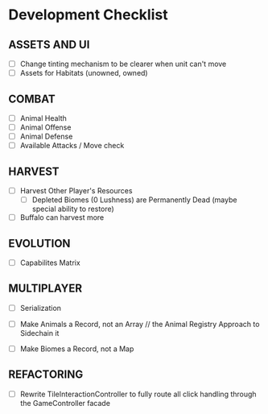 # Development Checklist

## ASSETS AND UI
- [ ] Change tinting mechanism to be clearer when unit can't move
- [ ] Assets for Habitats (unowned, owned)

## COMBAT
- [ ] Animal Health
- [ ] Animal Offense
- [ ] Animal Defense
- [ ] Available Attacks / Move check

## HARVEST
- [ ] Harvest Other Player's Resources
  - [ ] Depleted Biomes (0 Lushness) are Permanently Dead (maybe special ability to restore)
- [ ] Buffalo can harvest more

## EVOLUTION
  - [ ] Capabilites Matrix

## MULTIPLAYER
- [ ] Serialization
- [ ] Make Animals a Record, not an Array //   the Animal Registry Approach to Sidechain it
- [ ] Make Biomes a Record, not a Map


## REFACTORING
- [ ] Rewrite TileInteractionController to fully route all click handling through the GameController facade